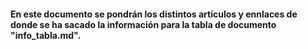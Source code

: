 #### En este documento se pondrán los distintos artículos y ennlaces de donde se ha sacado la información para la tabla de documento "info_tabla.md".

